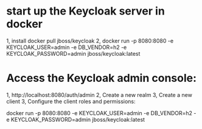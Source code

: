 # start up the Keycloak server in docker
 1, install docker pull jboss/keycloak
 2,  docker run -p 8080:8080 -e KEYCLOAK_USER=admin -e DB_VENDOR=h2 -e KEYCLOAK_PASSWORD=admin jboss/keycloak:latest

# Access the Keycloak admin console:
  1, http://localhost:8080/auth/admin
  2, Create a new realm
  3, Create a new client
  3, Configure the client roles and permissions:

  docker run -p 8080:8080 -e KEYCLOAK_USER=admin -e DB_VENDOR=h2 -e KEYCLOAK_PASSWORD=admin jboss/keycloak:latest